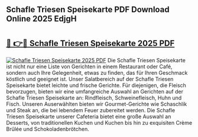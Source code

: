 ## Schafle Triesen Speisekarte PDF Download Online 2025 EdjgH

# <h2><a href="http://gc9u0o4.nevu.top/?p=Schafle+Triesen+Speisekarte">🔗 👉🔴 Schafle Triesen Speisekarte 2025 PDF</a></h2>

[![Schafle Triesen Speisekarte 2025 PDF](https://i.imgur.com/dBaPXMq.png)](http://gc9u0o4.nevu.top/?p=Schafle+Triesen+Speisekarte)
Die Schafle Triesen Speisekarte ist nicht nur eine Liste von Gerichten in einem Restaurant oder Café, sondern auch Ihre Gelegenheit, etwas zu finden, das für Ihren Geschmack köstlich und geeignet ist. Unser Salatbereich auf der Schafle Triesen Speisekarte bietet leichte und frische Gerichte. Für diejenigen, die Fleisch bevorzugen, bieten wir eine umfangreiche Auswahl an Gerichten auf der Schafle Triesen Speisekarte an: Rindfleisch, Schweinefleisch, Huhn und Fisch. Unseren Auserwählten bieten wir Gourmet-Gerichte wie Schaschlik und Steak an, die bei lebendem Feuer zubereitet werden. Die Schafle Triesen Speisekarte unserer Cafeteria bietet eine große Auswahl an Desserts, von traditionellen Kuchen und Kuchen bis hin zu exquisiten Crème Brûlée und Schokoladenbrötchen.
